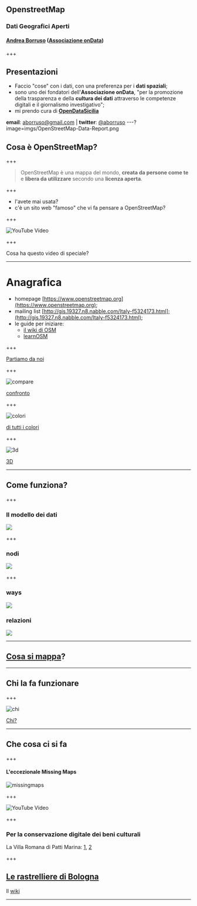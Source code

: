 ## OpenstreetMap

### Dati Geografici Aperti
#### [Andrea Borruso](https://twitter.com/aborruso/) ([Associazione onData](http://ondata.it/))

+++

## Presentazioni

- Faccio "cose" con i dati, con una preferenza per i **dati spaziali**;
- sono uno dei fondatori dell'**Associazione onData**, "per la promozione della trasparenza e della **cultura dei dati** attraverso le competenze digitali e il giornalismo investigativo";
- mi prendo cura di **[OpenDataSicilia](http://opendatasicilia.it/)**

**email**: aborruso@gmail.com | **twitter**: [@aborruso](https://twitter.com/aborruso)
---?image=imgs/OpenStreetMap-Data-Report.png

## Cosa è OpenStreetMap?

+++

> OpenStreetMap è una mappa del mondo, **creata da persone come te** e **libera da utilizzare** secondo una **licenza aperta**.

+++

- l'avete mai usata?
- c'è un sito web "famoso" che vi fa pensare a OpenStreetMap?

+++

![YouTube Video](https://www.youtube.com/embed/7sC83j6vzjo)

+++

Cosa ha questo video di speciale?

---

# Anagrafica

- homepage [https://www.openstreetmap.org](https://www.openstreetmap.org);
- mailing list [http://gis.19327.n8.nabble.com/Italy-f5324173.html];(http://gis.19327.n8.nabble.com/Italy-f5324173.html);
- le guide per iniziare:
  - [il wiki di OSM](https://wiki.openstreetmap.org/wiki/IT:Beginners%27_guide)
  - [learnOSM](http://learnosm.org/it/)

+++

[Partiamo da noi](https://www.openstreetmap.org/#map=18/38.22174/15.23622)

+++

![compare](imgs/compare.png)

[confronto](https://tools.geofabrik.de/mc/#16/38.2201/15.2380&num=2&mt0=mapnik&mt1=google-map)

+++

![colori](imgs/colori.png)

[di tutti i colori](http://maps.stamen.com/#terrain/16/38.1848/15.5505)

+++

![3d](imgs/3d.png)

[3D](http://demo.f4map.com/#lat=38.2204431&lon=15.2421646&zoom=15&camera.theta=0.9)

---

## Come funziona?

+++

### Il modello dei dati

![](imgs/node-way-relation.png)

+++
### nodi

![](imgs/nodi.png)

+++

### ways

![](imgs/ways.png)

### relazioni

![](imgs/relazioni.png)

---

## [Cosa si mappa](https://taginfo.openstreetmap.org/)?

---

## Chi la fa funzionare

+++

![chi](imgs/chi.png)

[Chi?](http://resultmaps.neis-one.org/oooc?zoom=12&lat=38.21798&lon=15.26903&layers=B0TFFFFFT)

---

## Che cosa ci si fa

+++

#### L'eccezionale Missing Maps

![missingmaps](imgs/missingmaps.png)

+++

![YouTube Video](https://www.youtube.com/embed/oNZ_ZBCTRqc)

+++

### Per la conservazione digitale dei beni culturali

La Villa Romana di Patti Marina: [1](http://www.telebitconsulting.it/infopatti/npc15/npc15_villa_romana.html), [2](https://tools.geofabrik.de/mc/#18/38.1490/14.9723&num=2&mt0=mapnik&mt1=google-map)

+++

## [Le rastrelliere di Bologna](https://ondata.github.io/rastrellierebologna/)

Il [wiki](https://github.com/ondata/rastrellierebologna)

---

